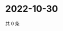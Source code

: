 # 2022-10-30

共 0 条

<!-- BEGIN WEIBO -->
<!-- 最后更新时间 Sun Oct 30 2022 08:39:19 GMT+0800 (China Standard Time) -->

<!-- END WEIBO -->
